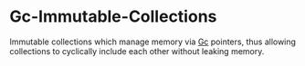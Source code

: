 # Gc-Immutable-Collections

Immutable collections which manage memory via [Gc](https://docs.rs/gc/0.3.6/gc/struct.Gc.html) pointers, thus allowing collections to cyclically include each other without leaking memory.

